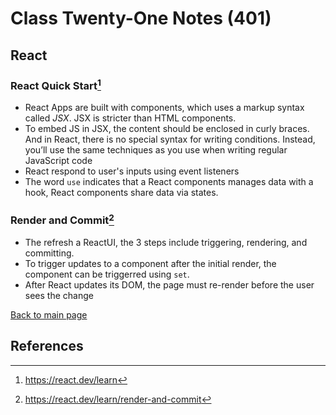 # Class Twenty-One Notes (401)

## React

### React Quick Start[^1]

- React Apps are built with components, which uses a markup syntax called *JSX*. JSX is stricter than HTML components.
- To embed JS in JSX, the content should be enclosed in curly braces. And in React, there is no special syntax for writing conditions. Instead, you’ll use the same techniques as you use when writing regular JavaScript code
- React respond to user's inputs using event listeners
- The word `use` indicates that a React components manages data with a hook, React components share data via states.

### Render and Commit[^2]

- The refresh a ReactUI, the 3 steps include triggering, rendering, and committing.
- To trigger updates to a component after the initial render, the component can be triggerred using `set`.
- After React updates its DOM, the page must re-render before the user sees the change

 [Back to main page](https://mirandalu2020.github.io/reading-notes/)

## References

[^1]:https://react.dev/learn
[^2]:https://react.dev/learn/render-and-commit